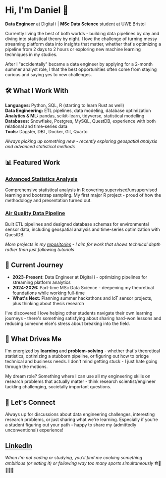# Hi, I'm Daniel 👋

**Data Engineer** at Digital i | **MSc Data Science** student at UWE Bristol

Currently living the best of both worlds - building data pipelines by day and diving into statistical theory by night. I love the challenge of turning messy streaming platform data into insights that matter, whether that's optimizing a pipeline from 2 days to 2 hours or exploring new machine learning techniques in my studies.

After I "accidentally" became a data engineer by applying for a 2-month summer analyst role, I that the best opportunities often come from staying curious and saying yes to new challenges.

## 🛠️ What I Work With

**Languages:** Python, SQL, R (starting to learn Rust as well)  
**Data Engineering:** ETL pipelines, data modeling, database optimization  
**Analytics & ML:** pandas, scikit-learn, tidyverse, statistical modelling  
**Databases:** Snowflake, Postgres, MySQL, QuestDB, experience with both relational and time-series data  
**Tools:** Dagster, DBT, Docker, Git, Quarto

*Always picking up something new - recently exploring geospatial analysis and advanced statistical methods*

## 📊 Featured Work

### [Advanced Statistics Analysis](link)
Comprehensive statistical analysis in R covering supervised/unsupervised learning and bootstrap sampling. My first major R project - proud of how the methodology and presentation turned out.

### [Air Quality Data Pipeline](link)
Built ETL pipelines and designed database schemas for environmental sensor data, including geospatial analysis and time-series optimization with QuestDB.

*More projects in my [repositories](link) - I aim for work that shows technical depth rather than just following tutorials*

## 🎯 Current Journey

- **2023-Present:** Data Engineer at Digital i - optimizing pipelines for streaming platform analytics
- **2024-2026:** Part-time MSc Data Science - deepening my theoretical foundations while working full-time
- **What's Next:** Planning summer hackathons and IoT sensor projects, plus thinking about thesis research

I've discovered I love helping other students navigate their own learning journeys - there's something satisfying about sharing hard-won lessons and reducing someone else's stress about breaking into the field.

## 🚀 What Drives Me

I'm energized by **learning** and **problem-solving** - whether that's theoretical statistics, optimizing a stubborn pipeline, or figuring out how to bridge technical and business needs. I don't mind getting stuck - I just hate going through the motions.

My dream role? Something where I can use all my engineering skills on research problems that actually matter - think research scientist/engineer tackling challenging, societally important questions.

## 🤝 Let's Connect

Always up for discussions about data engineering challenges, interesting research problems, or just sharing what we're learning. Especially if you're a student figuring out your path - happy to share my (admittedly unconventional) experience!

[LinkedIn](https://www.linkedin.com/in/daniel-m-hill/)
---
*When I'm not coding or studying, you'll find me cooking something ambitious (or eating it) or following way too many sports simultaneously* ⚽🏏🏈🎾🏀


